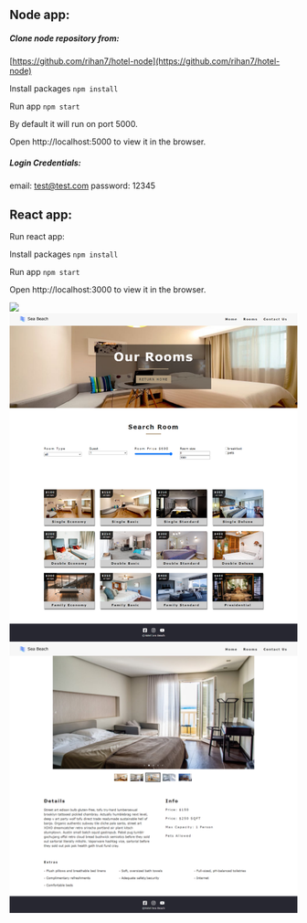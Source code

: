 ## Node app:

##### Clone node repository from:
[https://github.com/rihan7/hotel-node](https://github.com/rihan7/hotel-node)

Install packages `npm install`

Run app `npm start`

By default it will run on port 5000.

Open http://localhost:5000 to view it in the browser.

##### Login Credentials:
email: test@test.com
password: 12345

## React app:

Run react app:

Install packages `npm install`

Run app `npm start`

Open http://localhost:3000 to view it in the browser.

![](https://github.com/rihan7/hotel-react/blob/master/temp/1.%20hoel-fontend-home.png)
![](https://github.com/rihan7/hotel-react/blob/master/temp/2.%20hotel-fontend-roomList.png)
![](https://github.com/rihan7/hotel-react/blob/master/temp/3.%20hotel-fontend-room.png)
